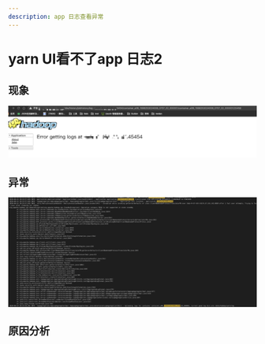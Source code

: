 ```yaml
---
description: app 日志查看异常
---
```


# yarn UI看不了app 日志2

## 现象

![](../.gitbook/assets/image%20%284%29.png)

## 异常

![&#x65E5;&#x5FD7;&#x805A;&#x5408;&#x5F02;&#x5E38;](../.gitbook/assets/image%20%283%29.png)



## 原因分析

